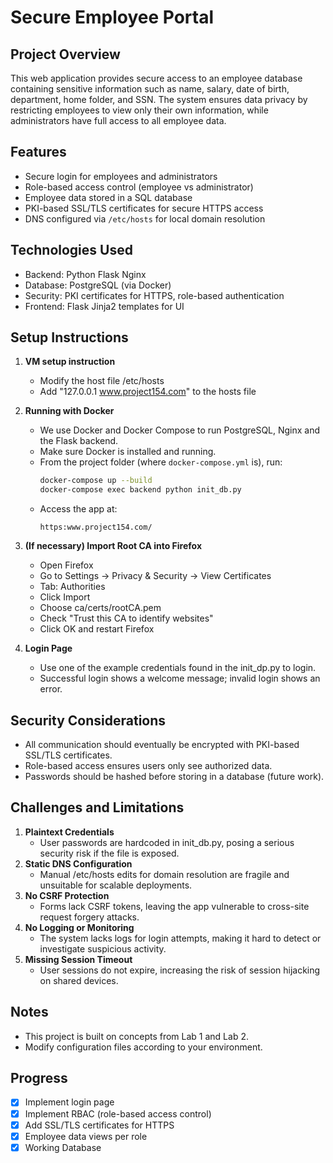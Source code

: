 # Secure Employee Portal

## Project Overview
This web application provides secure access to an employee database containing sensitive information such as name, salary, date of birth, department, home folder, and SSN. The system ensures data privacy by restricting employees to view only their own information, while administrators have full access to all employee data.

## Features
- Secure login for employees and administrators
- Role-based access control (employee vs administrator)
- Employee data stored in a SQL database
- PKI-based SSL/TLS certificates for secure HTTPS access
- DNS configured via `/etc/hosts` for local domain resolution

## Technologies Used
- Backend: Python Flask
           Nginx
- Database: PostgreSQL (via Docker)
- Security: PKI certificates for HTTPS, role-based authentication
- Frontend: Flask Jinja2 templates for UI

## Setup Instructions

1. **VM setup instruction**  
   - Modify the host file /etc/hosts
   - Add "127.0.0.1 www.project154.com" to the hosts file

2. **Running with Docker**
   - We use Docker and Docker Compose to run PostgreSQL, Nginx and the Flask backend.
   - Make sure Docker is installed and running.  
   - From the project folder (where `docker-compose.yml` is), run:  
     ```bash
     docker-compose up --build
     docker-compose exec backend python init_db.py
     ```  
   - Access the app at:  
     ```
     https:www.project154.com/
     ```

3. **(If necessary) Import Root CA into Firefox** 
   - Open Firefox
   - Go to Settings -> Privacy & Security -> View Certificates
   - Tab: Authorities
   - Click Import
   - Choose ca/certs/rootCA.pem
   - Check "Trust this CA to identify websites"
   - Click OK and restart Firefox
     
4. **Login Page**  
   - Use one of the example credentials found in the init_dp.py to login.
   - Successful login shows a welcome message; invalid login shows an error.

## Security Considerations
- All communication should eventually be encrypted with PKI-based SSL/TLS certificates.  
- Role-based access ensures users only see authorized data.  
- Passwords should be hashed before storing in a database (future work).

## Challenges and Limitations
1. **Plaintext Credentials**
   - User passwords are hardcoded in init_db.py, posing a serious security risk if the file is exposed.
2. **Static DNS Configuration**
   - Manual /etc/hosts edits for domain resolution are fragile and unsuitable for scalable deployments.
3. **No CSRF Protection**
   - Forms lack CSRF tokens, leaving the app vulnerable to cross-site request forgery attacks.
4. **No Logging or Monitoring**
   - The system lacks logs for login attempts, making it hard to detect or investigate suspicious activity.
5. **Missing Session Timeout**
   - User sessions do not expire, increasing the risk of session hijacking on shared devices.

## Notes
- This project is built on concepts from Lab 1 and Lab 2.  
- Modify configuration files according to your environment.

## Progress

- [x] Implement login page  
- [x] Implement RBAC (role-based access control)  
- [x] Add SSL/TLS certificates for HTTPS  
- [x] Employee data views per role
- [x] Working Database
